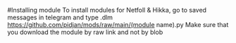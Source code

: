#Installing module
To install modules for Netfoll & Hikka, go to saved messages in telegram and type .dlm https://github.com/pidjan/mods/raw/main/(module name).py
Make sure that you download the module by raw link and not by blob
